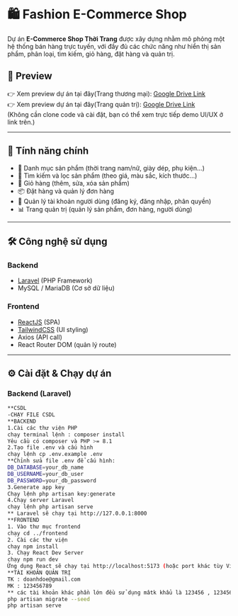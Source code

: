 # 🛍️ Fashion E-Commerce Shop

Dự án **E-Commerce Shop Thời Trang** được xây dựng nhằm mô phỏng một hệ thống bán hàng trực tuyến, với đầy đủ các chức năng như hiển thị sản phẩm, phân loại, tìm kiếm, giỏ hàng, đặt hàng và quản trị.

## 📌 Preview
👉 Xem preview dự án tại đây(Trang thương mại): [Google Drive Link](https://drive.google.com/file/d/1M_FaXZLnxAcARWXaRM_VavxTAZQQTugc/view)  
👉 Xem preview dự án tại đây(Trang quản trị): [Google Drive Link](https://drive.google.com/file/d/1O0W_9JYDGbWlqR3qabciVNwcXS5tX5Qi/view)  
(Không cần clone code và cài đặt, bạn có thể xem trực tiếp demo UI/UX ở link trên.)

---

## 🚀 Tính năng chính
- 👕 Danh mục sản phẩm (thời trang nam/nữ, giày dép, phụ kiện…)
- 🔎 Tìm kiếm và lọc sản phẩm (theo giá, màu sắc, kích thước…)
- 🛒 Giỏ hàng (thêm, sửa, xóa sản phẩm)
- 📦 Đặt hàng và quản lý đơn hàng
- 👤 Quản lý tài khoản người dùng (đăng ký, đăng nhập, phân quyền)
- 📊 Trang quản trị (quản lý sản phẩm, đơn hàng, người dùng)

---

## 🛠️ Công nghệ sử dụng
### Backend
- [Laravel](https://laravel.com/) (PHP Framework)
- MySQL / MariaDB (Cơ sở dữ liệu)

### Frontend
- [ReactJS](https://reactjs.org/) (SPA)
- [TailwindCSS](https://tailwindcss.com/) (UI styling)
- Axios (API call)
- React Router DOM (quản lý route)

---

## ⚙️ Cài đặt & Chạy dự án
### Backend (Laravel)
```bash
**CSDL
-CHẠY FILE CSDL
**BACKEND
1.Cài các thư viện PHP
chạy terminal lệnh : composer install
Yêu cầu có composer và PHP >= 8.1
2.Tạo file .env và cấu hình
chạy lệnh cp .env.example .env
**Chỉnh sửa file .env để cấu hình:
DB_DATABASE=your_db_name
DB_USERNAME=your_db_user
DB_PASSWORD=your_db_password
3.Generate app key
Chạy lệnh php artisan key:generate
4.Chạy server Laravel
chạy lệnh php artisan serve
** Laravel sẽ chạy tại http://127.0.0.1:8000
**FRONTEND
1. Vào thư mục frontend
chạy cd ../frontend
2. Cài các thư viện
chạy npm install
3. Chạy React Dev Server
chạy npm run dev
Ứng dụng React sẽ chạy tại http://localhost:5173 (hoặc port khác tùy Vite/Webpack)
**TÀI KHOẢN QUẢN TRỊ
TK : doanhdoe@gmail.com
MK : 123456789
** các tài khoản khác phần lớn đều sử dụng mâtk khẩu là 123456 , 12345678 hoặc 123456789 , tên tài khoản có ở trong csdl
php artisan migrate --seed
php artisan serve
